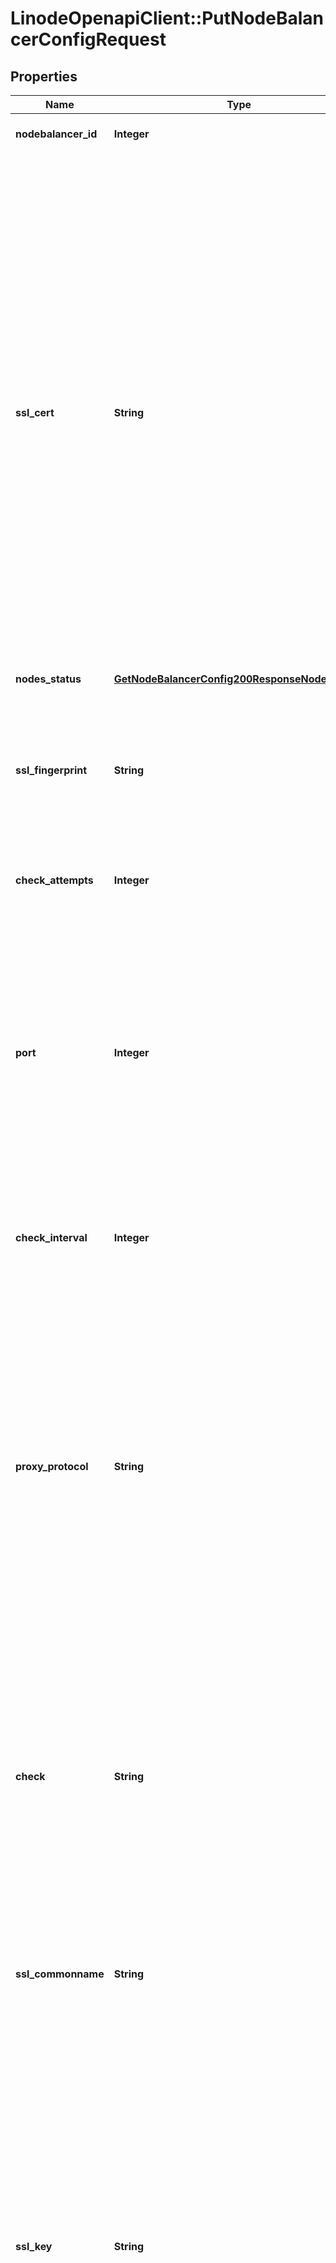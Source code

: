 # LinodeOpenapiClient::PutNodeBalancerConfigRequest

## Properties

| Name | Type | Description | Notes |
| ---- | ---- | ----------- | ----- |
| **nodebalancer_id** | **Integer** | __Read-only__ The ID for the NodeBalancer this config belongs to. | [optional][readonly] |
| **ssl_cert** | **String** |  The PEM-formatted public SSL certificate (or the combined PEM-formatted SSL certificate and Certificate Authority chain) that should be served on this NodeBalancerConfig&#39;s port.  Line breaks must be represented as &#x60;\\n&#x60; in the string for requests (but not when using the Linode CLI).  [Diffie-Hellman Parameters](https://www.linode.com/docs/products/networking/nodebalancers/guides/ssl-termination/#diffie-hellman-parameters) can be included in this value to enable forward secrecy.  The contents of this field will not be shown in any responses that display the NodeBalancerConfig. Instead, &#x60;&lt;REDACTED&gt;&#x60; will be printed where the field appears.  The read-only &#x60;ssl_commonname&#x60; and &#x60;ssl_fingerprint&#x60; fields in a NodeBalancerConfig response are automatically derived from your certificate. Please refer to these fields to verify that the appropriate certificate was assigned to your NodeBalancerConfig. | [optional] |
| **nodes_status** | [**GetNodeBalancerConfig200ResponseNodesStatus**](GetNodeBalancerConfig200ResponseNodesStatus.md) |  | [optional] |
| **ssl_fingerprint** | **String** | __Read-only__ The read-only SHA1-encoded fingerprint automatically derived from the SSL certificate assigned to this NodeBalancerConfig. Please refer to this field to verify that the appropriate certificate is assigned to your NodeBalancerConfig. | [optional][readonly] |
| **check_attempts** | **Integer** | How many times to attempt a check before considering a backend to be down. | [optional][default to 3] |
| **port** | **Integer** | The port this Config is for. These values must be unique across configs on a single NodeBalancer (you can&#39;t have two configs for port 80, for example).  While some ports imply some protocols, no enforcement is done and you may configure your NodeBalancer however is useful to you. For example, while port 443 is generally used for HTTPS, you do not need SSL configured to have a NodeBalancer listening on port 443. | [optional][default to 80] |
| **check_interval** | **Integer** | How often, in seconds, to check that backends are up and serving requests.  Must be greater than &#x60;check_timeout&#x60;. | [optional][default to 31] |
| **proxy_protocol** | **String** | ProxyProtocol is a TCP extension that sends initial TCP connection information such as source/destination IPs and ports to backend devices. This information would be lost otherwise. Backend devices must be configured to work with ProxyProtocol if enabled.  - If omitted, or set to &#x60;none&#x60;, the NodeBalancer doesn&#39;t send any auxiliary data over TCP connections. This is the default. - If set to &#x60;v1&#x60;, the human-readable header format (Version 1) is used. Requires &#x60;tcp&#x60; protocol. - If set to &#x60;v2&#x60;, the binary header format (Version 2) is used. Requires &#x60;tcp&#x60; protocol. | [optional][default to &#39;none&#39;] |
| **check** | **String** | The type of check to perform against backends to ensure they are serving requests. This is used to determine if backends are up or down.  - If &#x60;none&#x60; no check is performed. - &#x60;connection&#x60; requires only a connection to the backend to succeed. - &#x60;http&#x60; and &#x60;http_body&#x60; rely on the backend serving HTTP, and that the response returned matches what is expected. | [optional][default to &#39;none&#39;] |
| **ssl_commonname** | **String** | __Read-only__ The read-only common name automatically derived from the SSL certificate assigned to this NodeBalancerConfig. Please refer to this field to verify that the appropriate certificate is assigned to your NodeBalancerConfig. | [optional][readonly] |
| **ssl_key** | **String** | The PEM-formatted private key for the SSL certificate set in the &#x60;ssl_cert&#x60; field.  Line breaks must be represented as &#x60;\\n&#x60; in the string for requests (but not when using the Linode CLI).  The contents of this field will not be shown in any responses that display the NodeBalancerConfig. Instead, &#x60;&lt;REDACTED&gt;&#x60; will be printed where the field appears.  The read-only &#x60;ssl_commonname&#x60; and &#x60;ssl_fingerprint&#x60; fields in a NodeBalancerConfig response are automatically derived from your certificate. Please refer to these fields to verify that the appropriate certificate was assigned to your NodeBalancerConfig. | [optional] |
| **check_passive** | **Boolean** | If true, any response from this backend with a &#x60;5xx&#x60; status code will be enough for it to be considered unhealthy and taken out of rotation. | [optional][default to true] |
| **check_path** | **String** | The URL path to check on each backend. If the backend does not respond to this request it is considered to be down. | [optional] |
| **id** | **Integer** | __Read-only__ This config&#39;s unique ID. | [optional][readonly] |
| **check_timeout** | **Integer** | How long, in seconds, to wait for a check attempt before considering it failed.  Must be less than &#x60;check_interval&#x60;. | [optional][default to 30] |
| **algorithm** | **String** | What algorithm this NodeBalancer should use for routing traffic to backends. | [optional][default to &#39;roundrobin&#39;] |
| **protocol** | **String** | The protocol this port is configured to serve.  - The &#x60;http&#x60; and &#x60;tcp&#x60; protocols do not support &#x60;ssl_cert&#x60; and &#x60;ssl_key&#x60;.  - The &#x60;https&#x60; protocol is mutually required with &#x60;ssl_cert&#x60; and &#x60;ssl_key&#x60;.  Review our guide on [Available Protocols](https://www.linode.com/docs/products/networking/nodebalancers/guides/protocols/) for information on protocol features. | [optional][default to &#39;http&#39;] |
| **check_body** | **String** | This value must be present in the response body of the check in order for it to pass. If this value is not present in the response body of a check request, the backend is considered to be down. | [optional] |
| **cipher_suite** | **String** | What ciphers to use for SSL connections served by this NodeBalancer.  - &#x60;legacy&#x60; is considered insecure and should only be used if necessary. | [optional][default to &#39;recommended&#39;] |
| **stickiness** | **String** | Controls how session stickiness is handled on this port.  - If set to &#x60;none&#x60; connections will always be assigned a backend based on the algorithm configured. - If set to &#x60;table&#x60; sessions from the same remote address will be routed to the same backend. - For HTTP or HTTPS clients, &#x60;http_cookie&#x60; allows sessions to be routed to the same backend based on a cookie set by the NodeBalancer. | [optional][default to &#39;none&#39;] |

## Example

```ruby
require 'linode_openapi_client'

instance = LinodeOpenapiClient::PutNodeBalancerConfigRequest.new(
  nodebalancer_id: 12345,
  ssl_cert: &lt;REDACTED&gt;,
  nodes_status: null,
  ssl_fingerprint: 00:01:02:03:04:05:06:07:08:09:0A:0B:0C:0D:0E:0F:10:11:12:13,
  check_attempts: 3,
  port: 80,
  check_interval: 90,
  proxy_protocol: none,
  check: http_body,
  ssl_commonname: www.example.com,
  ssl_key: &lt;REDACTED&gt;,
  check_passive: true,
  check_path: /test,
  id: 4567,
  check_timeout: 10,
  algorithm: roundrobin,
  protocol: http,
  check_body: it works,
  cipher_suite: recommended,
  stickiness: http_cookie
)
```

